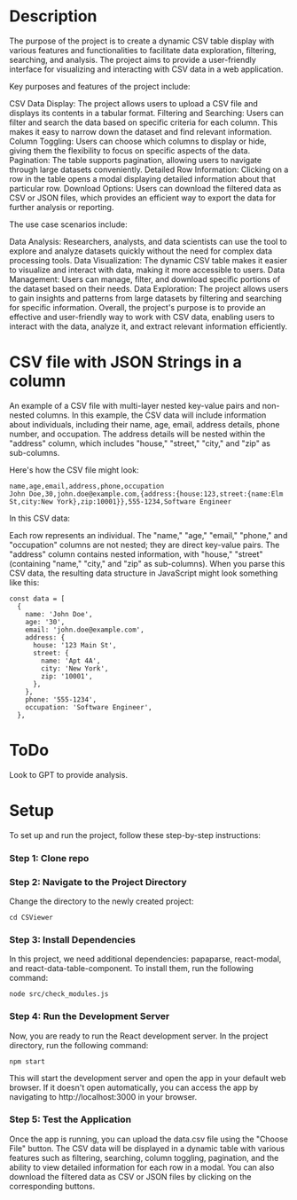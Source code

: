 # Description
The purpose of the project is to create a dynamic CSV table display with various features and functionalities to facilitate data exploration, filtering, searching, and analysis. The project aims to provide a user-friendly interface for visualizing and interacting with CSV data in a web application.

Key purposes and features of the project include:

CSV Data Display: The project allows users to upload a CSV file and displays its contents in a tabular format.
Filtering and Searching: Users can filter and search the data based on specific criteria for each column. This makes it easy to narrow down the dataset and find relevant information.
Column Toggling: Users can choose which columns to display or hide, giving them the flexibility to focus on specific aspects of the data.
Pagination: The table supports pagination, allowing users to navigate through large datasets conveniently.
Detailed Row Information: Clicking on a row in the table opens a modal displaying detailed information about that particular row.
Download Options: Users can download the filtered data as CSV or JSON files, which provides an efficient way to export the data for further analysis or reporting.

The use case scenarios include:

Data Analysis: Researchers, analysts, and data scientists can use the tool to explore and analyze datasets quickly without the need for complex data processing tools.
Data Visualization: The dynamic CSV table makes it easier to visualize and interact with data, making it more accessible to users.
Data Management: Users can manage, filter, and download specific portions of the dataset based on their needs.
Data Exploration: The project allows users to gain insights and patterns from large datasets by filtering and searching for specific information.
Overall, the project's purpose is to provide an effective and user-friendly way to work with CSV data, enabling users to interact with the data, analyze it, and extract relevant information efficiently.

# CSV file with JSON Strings in a column
An example of a CSV file with multi-layer nested key-value pairs and non-nested columns. In this example, the CSV data will include information about individuals, including their name, age, email, address details, phone number, and occupation. The address details will be nested within the "address" column, which includes "house," "street," "city," and "zip" as sub-columns.

Here's how the CSV file might look:

```
name,age,email,address,phone,occupation
John Doe,30,john.doe@example.com,{address:{house:123,street:{name:Elm St,city:New York},zip:10001}},555-1234,Software Engineer
```

In this CSV data:

Each row represents an individual.
The "name," "age," "email," "phone," and "occupation" columns are not nested; they are direct key-value pairs.
The "address" column contains nested information, with "house," "street" (containing "name," "city," and "zip" as sub-columns).
When you parse this CSV data, the resulting data structure in JavaScript might look something like this:

```
const data = [
  {
    name: 'John Doe',
    age: '30',
    email: 'john.doe@example.com',
    address: {
      house: '123 Main St',
      street: {
        name: 'Apt 4A',
        city: 'New York',
        zip: '10001',
      },
    },
    phone: '555-1234',
    occupation: 'Software Engineer',
  },
```

# ToDo
Look to GPT to provide analysis.

# Setup
To set up and run the project, follow these step-by-step instructions:

### Step 1: Clone repo

### Step 2: Navigate to the Project Directory
Change the directory to the newly created project:

```
cd CSViewer
```

### Step 3: Install Dependencies
In this project, we need additional dependencies: papaparse, react-modal, and react-data-table-component. To install them, run the following command:

```
node src/check_modules.js
```

### Step 4: Run the Development Server
Now, you are ready to run the React development server. In the project directory, run the following command:

```
npm start
```

This will start the development server and open the app in your default web browser. If it doesn't open automatically, you can access the app by navigating to http://localhost:3000 in your browser.

### Step 5: Test the Application
Once the app is running, you can upload the data.csv file using the "Choose File" button. The CSV data will be displayed in a dynamic table with various features such as filtering, searching, column toggling, pagination, and the ability to view detailed information for each row in a modal. You can also download the filtered data as CSV or JSON files by clicking on the corresponding buttons.
